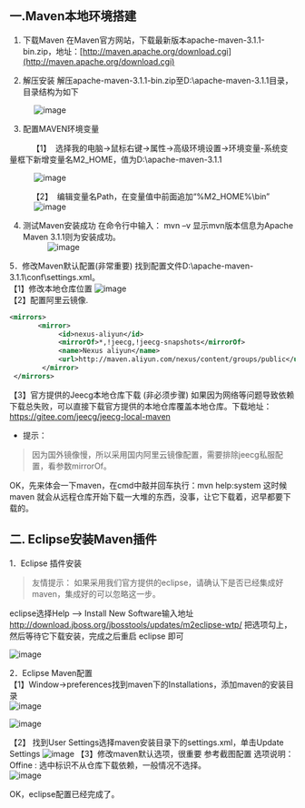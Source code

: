## 一.Maven本地环境搭建

1. 下载Maven
在Maven官方网站，下载最新版本apache-maven-3.1.1-bin.zip，地址：[http://maven.apache.org/download.cgi](http://maven.apache.org/download.cgi)

2. 解压安装
 解压apache-maven-3.1.1-bin.zip至D:\apache-maven-3.1.1目录，目录结构为如下

&nbsp;&nbsp;&nbsp;&nbsp;&nbsp;&nbsp;&nbsp;&nbsp;&nbsp;&nbsp;
![image](img/maven01.png)  


3. 配置MAVEN环境变量  

&nbsp;&nbsp;&nbsp;&nbsp;&nbsp;&nbsp;&nbsp;&nbsp;&nbsp;&nbsp;【1】&nbsp;&nbsp;选择我的电脑->鼠标右键->属性->高级环境设置->环境变量-系统变量框下新增变量名M2_HOME，值为D:\apache-maven-3.1.1

&nbsp;&nbsp;&nbsp;&nbsp;&nbsp;&nbsp;&nbsp;&nbsp;&nbsp;&nbsp;
![image](img/maven02.png)

&nbsp;&nbsp;&nbsp;&nbsp;&nbsp;&nbsp;&nbsp;&nbsp;&nbsp;&nbsp;【2】&nbsp;&nbsp;编辑变量名Path，在变量值中前面追加“%M2_HOME%\bin”  
&nbsp;&nbsp;&nbsp;&nbsp;&nbsp;&nbsp;&nbsp;&nbsp;&nbsp;&nbsp;
![image](img/maven03.png)

4. 测试Maven安装成功
在命令行中输入： mvn –v 显示mvn版本信息为Apache Maven 3.1.1则为安装成功。  
&nbsp;&nbsp;&nbsp;&nbsp;&nbsp;&nbsp;&nbsp;&nbsp;&nbsp;&nbsp;
![image](img/maven04.png)  

5．修改Maven默认配置(非常重要)
找到配置文件D:\apache-maven-3.1.1\conf\settings.xml。  
【1】修改本地仓库位置
![image](img/maven05.png)  
【2】配置阿里云镜像.

```xml
<mirrors>
       <mirror>
            <id>nexus-aliyun</id>
            <mirrorOf>*,!jeecg,!jeecg-snapshots</mirrorOf>
            <name>Nexus aliyun</name>
            <url>http://maven.aliyun.com/nexus/content/groups/public</url>
        </mirror>
 </mirrors>
```

【3】官方提供的Jeecg本地仓库下载 (非必须步骤)
     如果因为网络等问题导致依赖下载总失败，可以直接下载官方提供的本地仓库覆盖本地仓库。下载地址：  https://gitee.com/jeecg/jeecg-local-maven

- 提示：
> 因为国外镜像慢，所以采用国内阿里云镜像配置，需要排除jeecg私服配置，看参数mirrorOf。

OK，先来体会一下maven，在cmd中敲并回车执行：mvn help:system
这时候maven 就会从远程仓库开始下载一大堆的东西，没事，让它下载着，迟早都要下载的。

## 二. Eclipse安装Maven插件
1．Eclipse 插件安装
> 友情提示： 如果采用我们官方提供的eclipse，请确认下是否已经集成好maven，集成好的可以忽略这一步。

eclipse选择Help  -->  Install New Software输入地址
http://download.jboss.org/jbosstools/updates/m2eclipse-wtp/
把选项勾上，然后等待它下载安装，完成之后重启 eclipse 即可

![image](img/eclipse_maven01.png)


2．Eclipse Maven配置  
【1】Window->preferences找到maven下的Installations，添加maven的安装目录  
![image](img/eclipse_maven02.png)  

![image](img/eclipse_maven03.png)

【2】 找到User Settings选择maven安装目录下的settings.xml，单击Update Settings
![image](img/eclipse_maven04.png)
【3】修改maven默认选项，很重要
参考截图配置
选项说明： Offine : 选中标识不从仓库下载依赖，一般情况不选择。  
![image](img/eclipse_maven05.png)

OK，eclipse配置已经完成了。
